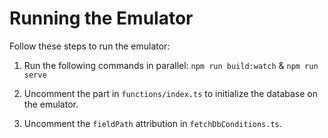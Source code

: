 # Running the Emulator

Follow these steps to run the emulator:

1. Run the following commands in parallel: `npm run build:watch` & `npm run serve`

2. Uncomment the part in `functions/index.ts` to initialize the database on the emulator.

3. Uncomment the `fieldPath` attribution in `fetchDbConditions.ts`.
